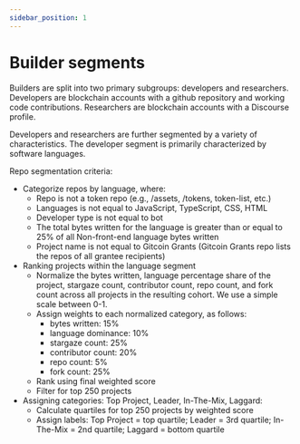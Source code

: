 ```yaml
---
sidebar_position: 1
---
```


# Builder segments

Builders are split into two primary subgroups: developers and researchers. Developers are blockchain accounts with a github repository and working code contributions. Researchers are blockchain accounts with a Discourse profile.

Developers and researchers are further segmented by a variety of characteristics. The developer segment is primarily characterized by software languages. 

Repo segmentation criteria:
- Categorize repos by language, where:
  - Repo is not a token repo (e.g., /assets, /tokens, token-list, etc.)
  - Languages is not equal to JavaScript, TypeScript, CSS, HTML
  - Developer type is not equal to bot
  - The total bytes written for the language is greater than or equal to 25% of all Non-front-end language bytes written
  - Project name is not equal to Gitcoin Grants (Gitcoin Grants repo lists the repos of all grantee recipients)
- Ranking projects within the language segment
  - Normalize the bytes written, language percentage share of the project, stargaze count, contributor count, repo count, and fork count across all projects in the resulting cohort. We use a simple scale between 0-1. 
  - Assign weights to each normalized category, as follows:
    - bytes written: 15%
    - language dominance: 10%
    - stargaze count: 25%
    - contributor count: 20%
    - repo count: 5%
    - fork count: 25% 
  - Rank using final weighted score
  - Filter for top 250 projects
- Assigning categories: Top Project, Leader, In-The-Mix, Laggard:
  - Calculate quartiles for top 250 projects by weighted score
  - Assign labels: Top Project = top quartile; Leader = 3rd quartile; In-The-Mix = 2nd quartile; Laggard = bottom quartile


